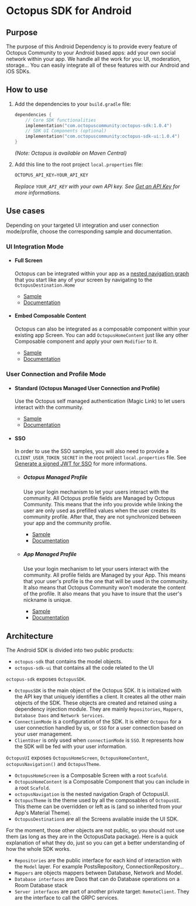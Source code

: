 # Octopus SDK for Android

## Purpose

The purpose of this Android Dependency is to provide every feature of Octopus Community to your
Android based apps:
add your own social network within your app. We handle all the work for you: UI, moderation,
storage…
You can easily integrate all of these features with our Android and iOS SDKs.

## How to use

1. Add the dependencies to your `build.gradle` file:
    
    ```kotlin
    dependencies {
        // Core SDK functionalities
        implementation("com.octopuscommunity:octopus-sdk:1.0.4")
        // SDK UI Components (optional)
        implementation("com.octopuscommunity:octopus-sdk-ui:1.0.4")
    }
    ```
   *(Note: Octopus is available on Maven Central)*

2. Add this line to the root project `local.properties` file:

    ```groovy
    OCTOPUS_API_KEY=YOUR_API_KEY 
    ```
    *Replace `YOUR_API_KEY` with your own API key. See [Get an API Key](https://octopuscommunity.notion.site/octopus-developer-guide) for more informations.*

## Use cases

Depending on your targeted UI integration and user connection mode/profile, choose the corresponding
sample and documentation.

### UI Integration Mode

- #### Full Screen

    Octopus can be integrated within your app as
    a [nested navigation graph](https://developer.android.com/guide/navigation/design/nested-graphs)
    that you start like any of your screen by navigating to the `OctopusDestination.Home`

    - [Sample](/samples/standard/fullscreen)
    - [Documentation](https://octopuscommunity.notion.site/Android-SDK-Setup-Guide-1a4d0ed811a980c5ada0e19726a67051)

- #### Embed Composable Content

    Octopus can also be integrated as a composable component within your existing app Screen.
    You can add `OctopusHomeContent` just like any other Composable component and apply your
    own `Modifier` to it.

    - [Sample](/samples/standard/embed)
    - [Documentation](https://octopuscommunity.notion.site/Android-SDK-Setup-Guide-1a4d0ed811a980c5ada0e19726a67051)

### User Connection and Profile Mode

- #### Standard (Octopus Managed User Connection and Profile)

    Use the Octopus self managed authentication (Magic Link) to let users interact with the community.

    - [Sample](/samples/standard/)
    - [Documentation](https://octopuscommunity.notion.site/Android-SDK-Setup-Guide-1a4d0ed811a980c5ada0e19726a67051)

- #### SSO

    In order to use the SSO samples, you will also need to provide a `CLIENT_USER_TOKEN_SECRET` in the root project `local.properties` file. See [Generate a signed JWT for SSO](https://octopuscommunity.notion.site/Generate-a-signed-JWT-for-SSO-1a4d0ed811a98005a284fe50ed2b1f71) for more informations.

    - ##### Octopus Managed Profile

        Use your login mechanism to let your users interact with the community.
        All Octopus profile fields are Managed by Octopus Community. This means that the info you provide
        while linking the user are only used as prefilled values when the user creates its community
        profile. After that, they are not synchronized between your app and the community profile.

        - [Sample](/samples/sso/octopusprofile)
        - [Documentation](https://octopuscommunity.notion.site/Android-SDK-Setup-Guide-1a4d0ed811a980c5ada0e19726a67051)

    - ##### App Managed Profile

        Use your login mechanism to let your users interact with the community.
        All profile fields are Managed by your App. This means that your user's profile is the one that
        will be used in the community. It also means that Octopus Community won't moderate the content of
        the profile. It also means that you have to insure that the user's nickname is unique.
    
        - [Sample](/samples/sso/appprofile)
        - [Documentation](https://octopuscommunity.notion.site/Android-SDK-Setup-Guide-1a4d0ed811a980c5ada0e19726a67051)


## Architecture

The Android SDK is divided into two public products:

- `octopus-sdk` that contains the model objects.
- `octopus-sdk-ui` that contains all the code related to the UI

`octopus-sdk` exposes `OctopusSDK`.

- `OctopusSDK` is the main object of the Octopus SDK. It is initialized with the API key that
  uniquely identifies a client. It creates all the other main objects of the SDK. These objects are
  created and retained using a dependency injection module. They are
  mainly `Repositories`, `Mappers`, `Database Daos`  and `Network Services`.
- `ConnectionMode` is a configuration of the SDK. It is either `Octopus` for a user connection
  handled by us, or `SSO` for a user connection based on your user management.
- `ClientUser` is only used when `connectionMode` is `SSO`. It represents how the SDK will be fed
  with your user information.

`OctopusUI` exposes `OctopusHomeScreen`, `OctopusHomeContent`, `octopusNavigation()`
and `OctopusTheme`.

- `OctopusHomeScreen` is a Composable Screen with a root `Scafold`.
- `OctopusHomeContent` is a Composable Component that you can include in a root `Scafold`.
- `octopusNavigation` is the nested navigation Graph of OctopusUI.
- `OctopusTheme` is the theme used by all the composables of `OctopusUI`. This theme can be
  overridden or left as is (and so inherited from your App's Material Theme).
- `OctopusDestination`s are all the Screens available inside the UI SDK.

For the moment, those other objects are not public, so you should not use them (as long as they are
in the OctopusData package).
Here is a quick explanation of what they do, just so you can get a better understanding of how the
whole SDK works.

- `Repositories` are the public interface for each kind of interaction with the `Model` layer. For
  example PostsRepository, ConnectionRepository…
- `Mappers` are objects mappers between Database, Network and Model.
- `Database interfaces` are Daos that can do Database operations on a Room Database stack
- `Server interfaces` are part of another private target: `RemoteClient`. They are the interface to
  call the GRPC services.
